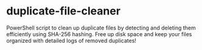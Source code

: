# duplicate-file-cleaner
PowerShell script to clean up duplicate files by detecting and deleting them efficiently using SHA-256 hashing. Free up disk space and keep your files organized with detailed logs of removed duplicates!
